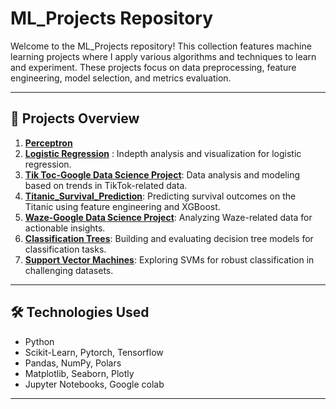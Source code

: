 # ML_Projects Repository

Welcome to the ML_Projects repository! This collection features machine learning projects where I apply various algorithms and techniques to learn and experiment. These projects focus on data preprocessing, feature engineering, model selection, and metrics evaluation.

---

## 📜 Projects Overview

1. [**Perceptron**](https://github.com/VinodAnbalagan/ML_Projects/tree/789255e215df605128c3a928f8dcad75ef000c07/Perceptron)  
2. [**Logistic Regression**](https://github.com/VinodAnbalagan/ML_Projects/tree/515ba418db12745fe5d1cdf0871ebec6889db62d/Logistic_Regression_Indepth) : Indepth analysis and visualization for logistic regression. 
3. [**Tik Toc-Google Data Science Project**](https://github.com/VinodAnbalagan/ML_Projects/tree/7be856ce985fed98d12b58358f39e8af1714ccc5/Tik-Toc%20Google%20Data%20Science%20Project): Data analysis and modeling based on trends in TikTok-related data.
4. [**Titanic_Survival_Prediction**](https://github.com/VinodAnbalagan/ML_Projects/tree/10d27ee359548756c0999f1f9e10695b1a5b96a5/Titanic_Survival_Prediction): Predicting survival outcomes on the Titanic using feature engineering and XGBoost.
5. [**Waze-Google Data Science Project**](https://github.com/VinodAnbalagan/ML_Projects/tree/10d27ee359548756c0999f1f9e10695b1a5b96a5/Waze-%20Google%20Data%20Science%20Project): Analyzing Waze-related data for actionable insights.
6. [**Classification Trees**](https://github.com/VinodAnbalagan/ML_Projects/tree/10d27ee359548756c0999f1f9e10695b1a5b96a5/Classification%20Trees): Building and evaluating decision tree models for classification tasks.
7. [**Support Vector Machines**](https://github.com/VinodAnbalagan/ML_Projects/tree/10d27ee359548756c0999f1f9e10695b1a5b96a5/Support%20Vector%20Machines): Exploring SVMs for robust classification in challenging datasets.

---

## 🛠 Technologies Used
- Python
- Scikit-Learn, Pytorch, Tensorflow
- Pandas, NumPy, Polars
- Matplotlib, Seaborn, Plotly
- Jupyter Notebooks, Google colab
---
